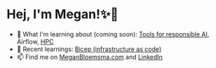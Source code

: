 # Hej, I'm Megan!:sparkles:👋

- 🌱 What I'm learning about (coming soon): [Tools for responsible AI](https://github.com/meganbloemsma/tools-for-responsible-ai), Airflow, [HPC](https://github.com/meganbloemsma/hpc)
- 📒 Recent learnings: [Bicep (infrastructure as code)](https://github.com/meganbloemsma/flex-that-bicep)
- 📫 Find me on [MeganBloemsma.com](https://meganbloemsma.com) and [LinkedIn](https://linkedin.com/in/meganbloemsma)

<!---
meganbloemsma/meganbloemsma is a ✨ special ✨ repository because its `README.md` (this file) appears on your GitHub profile.
You can click the Preview link to take a look at your changes.
--->
